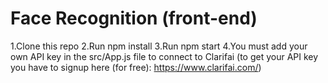 # Face Recognition (front-end)
1.Clone this repo
2.Run npm install
3.Run npm start
4.You must add your own API key in the src/App.js file to connect to Clarifai
(to get your API key you have to signup here (for free): https://www.clarifai.com/)
